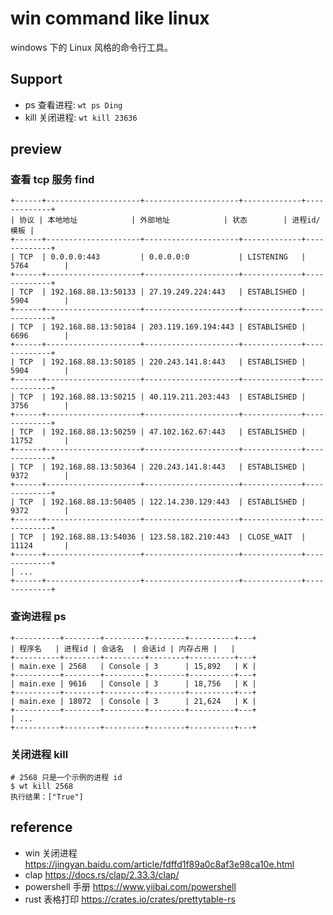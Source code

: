 # win command like linux
windows 下的 Linux 风格的命令行工具。

## Support
* ps 查看进程: `wt ps Ding`
* kill 关闭进程: `wt kill 23636`

## preview
### 查看 tcp 服务 find 

```
+------+---------------------+---------------------+-------------+-------------+
| 协议 | 本地地址            | 外部地址            | 状态        | 进程id/模板 |
+------+---------------------+---------------------+-------------+-------------+
| TCP  | 0.0.0.0:443         | 0.0.0.0:0           | LISTENING   | 5764        |
+------+---------------------+---------------------+-------------+-------------+
| TCP  | 192.168.88.13:50133 | 27.19.249.224:443   | ESTABLISHED | 5904        |
+------+---------------------+---------------------+-------------+-------------+
| TCP  | 192.168.88.13:50184 | 203.119.169.194:443 | ESTABLISHED | 6696        |
+------+---------------------+---------------------+-------------+-------------+
| TCP  | 192.168.88.13:50185 | 220.243.141.8:443   | ESTABLISHED | 5904        |
+------+---------------------+---------------------+-------------+-------------+
| TCP  | 192.168.88.13:50215 | 40.119.211.203:443  | ESTABLISHED | 3756        |
+------+---------------------+---------------------+-------------+-------------+
| TCP  | 192.168.88.13:50259 | 47.102.162.67:443   | ESTABLISHED | 11752       |
+------+---------------------+---------------------+-------------+-------------+
| TCP  | 192.168.88.13:50364 | 220.243.141.8:443   | ESTABLISHED | 9372        |
+------+---------------------+---------------------+-------------+-------------+
| TCP  | 192.168.88.13:50405 | 122.14.230.129:443  | ESTABLISHED | 9372        |
+------+---------------------+---------------------+-------------+-------------+
| TCP  | 192.168.88.13:54036 | 123.58.182.210:443  | CLOSE_WAIT  | 11124       |
+------+---------------------+---------------------+-------------+-------------+
| ...
+------+---------------------+---------------------+-------------+-------------+
```

### 查询进程 ps

```
+----------+--------+---------+--------+----------+---+
| 程序名   | 进程id | 会话名  | 会话id | 内存占用 |   |
+----------+--------+---------+--------+----------+---+
| main.exe | 2568   | Console | 3      | 15,892   | K |
+----------+--------+---------+--------+----------+---+
| main.exe | 9616   | Console | 3      | 18,756   | K |
+----------+--------+---------+--------+----------+---+
| main.exe | 18072  | Console | 3      | 21,624   | K |
+----------+--------+---------+--------+----------+---+
| ...
+----------+--------+---------+--------+----------+---+
```

### 关闭进程 kill

```
# 2568 只是一个示例的进程 id
$ wt kill 2568
执行结果：["True"]
```

## reference
* win 关闭进程 https://jingyan.baidu.com/article/fdffd1f89a0c8af3e98ca10e.html
* clap https://docs.rs/clap/2.33.3/clap/
* powershell 手册 https://www.yiibai.com/powershell
* rust 表格打印 https://crates.io/crates/prettytable-rs
